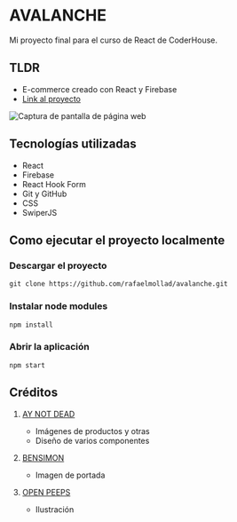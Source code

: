 # AVALANCHE

Mi proyecto final para el curso de React de CoderHouse.

## TLDR

- E-commerce creado con React y Firebase
- [Link al proyecto](https://coruscating-mooncake-296c25.netlify.app/)

![Captura de pantalla de página web](https://res.cloudinary.com/dpvg9kfdq/image/upload/v1668713551/AVALANCHE-min_broisx.png)

## Tecnologías utilizadas

- React
- Firebase
- React Hook Form
- Git y GitHub
- CSS
- SwiperJS

## Como ejecutar el proyecto localmente

### Descargar el proyecto

```
git clone https://github.com/rafaelmollad/avalanche.git
```

### Instalar node modules

```
npm install
```

### Abrir la aplicación

```
npm start
```

## Créditos

1. [AY NOT DEAD](https://aynotdead.com/)

   - Imágenes de productos y otras
   - Diseño de varios componentes

2. [BENSIMON](https://www.bensimon.com.ar/)

   - Imagen de portada

3. [OPEN PEEPS](https://www.openpeeps.com/)

   - Ilustración
